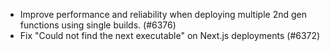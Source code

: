 - Improve performance and reliability when deploying multiple 2nd gen functions using single builds. (#6376)
- Fix "Could not find the next executable" on Next.js deployments (#6372)
